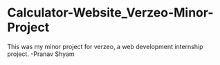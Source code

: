 # Calculator-Website_Verzeo-Minor-Project

This was my minor project for verzeo, a web development internship project.
-Pranav Shyam
